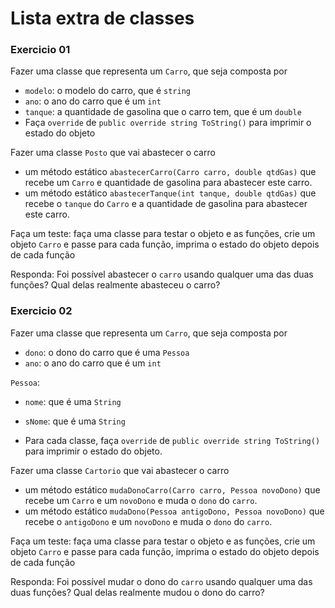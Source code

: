 # Lista extra de classes

### Exercicio 01

Fazer uma classe que representa um `Carro`, que seja composta por
* `modelo`: o modelo do carro, que é `string`
* `ano`: o ano do carro que é um `int`
* `tanque`: a quantidade de gasolina que o carro tem, que é um `double`
* Faça `override` de `public override string ToString()` para imprimir o estado do objeto

Fazer uma classe `Posto` que vai abastecer o carro
* um método estático `abastecerCarro(Carro carro, double qtdGas)` que recebe um `Carro` e quantidade de gasolina para abastecer este carro.
* um método estático `abastecerTanque(int tanque, double qtdGas)` que recebe o `tanque` do `Carro` e a quantidade de gasolina para abastecer este carro.

Faça um teste: faça uma classe para testar o objeto e as funções, crie um objeto `Carro` e passe para cada função, imprima o estado do objeto depois de cada função


Responda: Foi possível abastecer o `carro` usando qualquer uma das duas funções? Qual delas realmente abasteceu o carro?

### Exercicio 02

Fazer uma classe que representa um `Carro`, que seja composta por
* `dono`: o dono do carro que é uma `Pessoa`
* `ano`: o ano do carro que é um `int`

`Pessoa`:
* `nome`: que é uma `String`
* `sNome`: que é uma `String`

* Para cada classe, faça `override` de `public override string ToString()` para imprimir o estado do objeto.

Fazer uma classe `Cartorio` que vai abastecer o carro
* um método estático `mudaDonoCarro(Carro carro, Pessoa novoDono)` que recebe um `Carro` e um `novoDono` e muda o `dono` do `carro`.
* um método estático `mudaDono(Pessoa antigoDono, Pessoa novoDono)` que recebe o `antigoDono` e um `novoDono` e muda o `dono` do `carro`.

Faça um teste: faça uma classe para testar o objeto e as funções, crie um objeto `Carro` e passe para cada função, imprima o estado do objeto depois de cada função

Responda: Foi possível mudar o dono do `carro` usando qualquer uma das duas funções? Qual delas realmente mudou o dono do carro?
